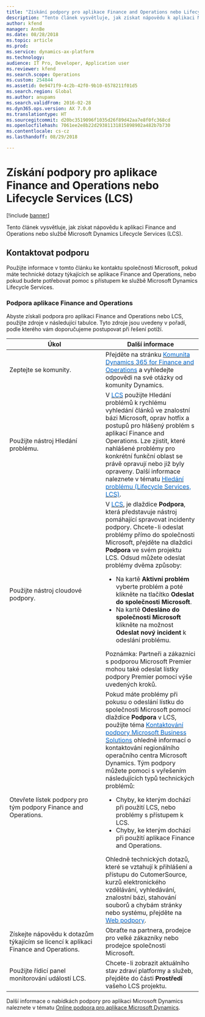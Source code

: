 ```yaml
---
title: "Získání podpory pro aplikace Finance and Operations nebo Lifecycle Services (LCS)"
description: "Tento článek vysvětluje, jak získat nápovědu k aplikaci Microsoft Dynamics 365 for Finance and Operations, nebo službě Microsoft Dynamics Lifecycle Services (LCS)."
author: kfend
manager: AnnBe
ms.date: 08/28/2018
ms.topic: article
ms.prod: 
ms.service: dynamics-ax-platform
ms.technology: 
audience: IT Pro, Developer, Application user
ms.reviewer: kfend
ms.search.scope: Operations
ms.custom: 254844
ms.assetid: 0e9471f9-4c2b-42f0-9b10-6578211f01d5
ms.search.region: Global
ms.author: anupams
ms.search.validFrom: 2016-02-28
ms.dyn365.ops.version: AX 7.0.0
ms.translationtype: HT
ms.sourcegitcommit: d20bc3519096f1035d26f89d42aa7e8f0fc368cd
ms.openlocfilehash: 7061ee2e8b22d29381131815898902a482b7b730
ms.contentlocale: cs-cz
ms.lasthandoff: 08/29/2018

---
```


# <a name="get-support-for-finance-and-operations-or-lifecycle-services-lcs"></a>Získání podpory pro aplikace Finance and Operations nebo Lifecycle Services (LCS)

[!include [banner](../includes/banner.md)]

Tento článek vysvětluje, jak získat nápovědu k aplikaci Finance and Operations nebo službě Microsoft Dynamics Lifecycle Services (LCS). 

<a name="contact-support"></a>Kontaktovat podporu
---------------

Použijte informace v tomto článku ke kontaktu společnosti Microsoft, pokud máte technické dotazy týkajících se aplikace Finance and Operations, nebo pokud budete potřebovat pomoc s přístupem ke službě Microsoft Dynamics Lifecycle Services.

### <a name="finance-and-operations-support"></a>Podpora aplikace Finance and Operations

Abyste získali podpora pro aplikaci Finance and Operations nebo LCS, použijte zdroje v následující tabulce. Tyto zdroje jsou uvedeny v pořadí, podle kterého vám doporučujeme postupovat při řešení potíží.

<table>
<colgroup>
<col width="33%" />
<col width="33%" />
</colgroup>
<thead>
<tr class="header">
<th>Úkol</th>
<th>Další informace</th>
</tr>
</thead>
<tbody>
<tr class="odd">
<td>Zeptejte se komunity.</td>
<td>Přejděte na stránku <a href="https://go.microsoft.com/fwlink/?linkid=2013438"><span style="color: #0066cc;">Komunita Dynamics 365 for Finance and Operations</span></a> a vyhledejte odpovědi na své otázky od komunity Dynamics.</td>
</tr>
<tr class="even">
<td>Použijte nástroj Hledání problému.</td>
<td>V <a href="https://lcs.dynamics.com/"><span style="color: #0066cc;">LCS</span></a> použijte Hledání problémů k rychlému vyhledání článků ve znalostní bázi Microsoft, oprav hotfix a postupů pro hlášený problém s aplikací Finance and Operations. Lze zjistit, které nahlášené problémy pro konkrétní funkční oblast se právě opravují nebo již byly opraveny. Další informace naleznete v tématu <a href="issue-search-lcs.md"><span style="color: #0066cc;">Hledání problému (Lifecycle Services, LCS)</span></a>.</td>
</tr>
<tr class="odd">
<td>Použijte nástroj cloudové podpory.</td>
<td>V <a href="https://lcs.dynamics.com/"><span style="color: #0066cc;">LCS</span></a>, je dlaždice <strong>Podpora</strong>, která představuje nástroj pomáhající spravovat incidenty podpory. Chcete-li odeslat problémy přímo do společnosti Microsoft, přejděte na dlaždici <strong>Podpora</strong> ve svém projektu LCS. Odsud můžete odeslat problémy dvěma způsoby:
<ul>
<li>Na kartě <strong>Aktivní problém</strong> vyberte problém a poté klikněte na tlačítko <strong>Odeslat do společnosti Microsoft</strong>.</li>
<li>Na kartě <strong>Odesláno do společnosti Microsoft</strong> klikněte na možnost <strong>Odeslat nový incident</strong> k odeslání problému.</li>
</ul>
Poznámka: Partneři a zákaznici s podporou Microsoft Premier mohou také odeslat lístky podpory Premier pomocí výše uvedených kroků.</td>
</tr>
<tr class="even">
<td>Otevřete lístek podpory pro tým podpory Finance and Operations.</td>
<td>Pokud máte problémy při pokusu o odeslání lístku do společnosti Microsoft pomocí dlaždice <strong>Podpora</strong> v LCS, použijte téma <a href="https://mbs.microsoft.com/customersource/northamerica/ax/support/support-news/global_support_contacts_eng"><span style="color: #0066cc;">Kontaktování podpory Microsoft Business Solutions</span></a> ohledně informací o kontaktování regionálního operačního centra Microsoft Dynamics. Tým podpory můžete pomoci s vyřešením následujících typů technických problémů:
<ul>
<li>Chyby, ke kterým dochází při použití LCS, nebo problémy s přístupem k LCS.</li>
<li>Chyby, ke kterým dochází při použití aplikace Finance and Operations.</li>
</ul>
Ohledně technických dotazů, které se vztahují k přihlášení a přístupu do CutomerSource, kurzů elektronického vzdělávání, vyhledávání, znalostní bázi, stahování souborů a chybám stránky nebo systému, přejděte na <a href="https://mbs2.microsoft.com/members/VoiceSupport/VoiceSupportInternal.aspx"><span style="color: #0066cc;">Web podpory</span></a>.</td>
</tr>
<tr class="odd">
<td>Získejte nápovědu k dotazům týkajícím se licencí k aplikaci Finance and Operations.</td>
<td>Obraťte na partnera, prodejce pro velké zákazníky nebo prodejce společnosti Microsoft.</td>
</tr>
<tr class="even">
<td>Použijte řídicí panel monitorování událostí LCS.</td>
<td>Chcete-li zobrazit aktuálního stav zdraví platformy a služeb, přejděte do části <strong>Prostředí</strong> vašeho LCS projektu.</td>
</tr>
</tbody>
</table>

Další informace o nabídkách podpory pro aplikaci Microsoft Dynamics naleznete v tématu [Online podpora pro aplikace Microsoft Dynamics](https://www.microsoft.com/en-us/dynamics/dynamics-online-support.aspx).




